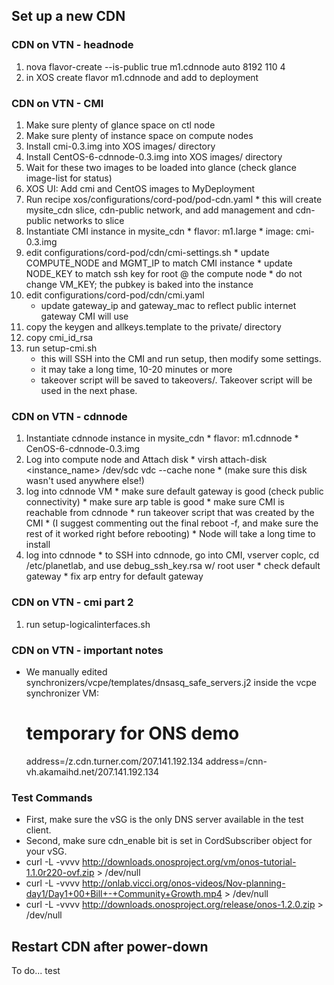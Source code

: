 ## Set up a new CDN

### CDN on VTN - headnode

1. nova flavor-create --is-public true m1.cdnnode auto 8192 110 4
2. in XOS create flavor m1.cdnnode and add to deployment

### CDN on VTN - CMI

1. Make sure plenty of glance space on ctl node
2. Make sure plenty of instance space on compute nodes
3. Install cmi-0.3.img into XOS images/ directory
4. Install CentOS-6-cdnnode-0.3.img into XOS images/ directory
5. Wait for these two images to be loaded into glance (check glance image-list for status)
6. XOS UI: Add cmi and CentOS images to MyDeployment
7. Run recipe xos/configurations/cord-pod/pod-cdn.yaml
       * this will create mysite_cdn slice, cdn-public network, and add management and cdn-public networks to slice
8. Instantiate CMI instance in mysite_cdn
       * flavor: m1.large
       * image: cmi-0.3.img
9. edit configurations/cord-pod/cdn/cmi-settings.sh
       * update COMPUTE_NODE and MGMT_IP to match CMI instance
       * update NODE_KEY to match ssh key for root @ the compute node
       * do not change VM_KEY; the pubkey is baked into the instance
10. edit configurations/cord-pod/cdn/cmi.yaml
       * update gateway_ip and gateway_mac to reflect public internet gateway CMI will use
11. copy the keygen and allkeys.template to the private/ directory
12. copy cmi_id_rsa
13. run setup-cmi.sh
       * this will SSH into the CMI and run setup, then modify some settings.
       * it may take a long time, 10-20 minutes or more
       * takeover script will be saved to takeovers/. Takeover script will be used in the next phase.

### CDN on VTN - cdnnode

1. Instantiate cdnnode instance in mysite_cdn
       * flavor: m1.cdnnode
       * CenOS-6-cdnnode-0.3.img
2. Log into compute node and Attach disk
       * virsh attach-disk <instance_name> /dev/sdc vdc --cache none
       * (make sure this disk wasn't used anywhere else!)
3. log into cdnnode VM
       * make sure default gateway is good (check public connectivity)
       * make sure arp table is good
       * make sure CMI is reachable from cdnnode
       * run takeover script that was created by the CMI 
       * (I suggest commenting out the final reboot -f, and make sure the rest of it worked right before rebooting)
       * Node will take a long time to install
4. log into cdnnode
       * to SSH into cdnnode, go into CMI, vserver coplc, cd /etc/planetlab, and use debug_ssh_key.rsa w/ root user
       * check default gateway
       * fix arp entry for default gateway

### CDN on VTN - cmi part 2

1. run setup-logicalinterfaces.sh

### CDN on VTN - important notes

* We manually edited synchronizers/vcpe/templates/dnsasq_safe_servers.j2 inside the vcpe synchronizer VM:

    # temporary for ONS demo
    address=/z.cdn.turner.com/207.141.192.134
    address=/cnn-vh.akamaihd.net/207.141.192.134

### Test Commands

* First, make sure the vSG is the only DNS server available in the test client. 
* Second, make sure cdn_enable bit is set in CordSubscriber object for your vSG.
* curl -L -vvvv http://downloads.onosproject.org/vm/onos-tutorial-1.1.0r220-ovf.zip > /dev/null
* curl -L -vvvv http://onlab.vicci.org/onos-videos/Nov-planning-day1/Day1+00+Bill+-+Community+Growth.mp4 > /dev/null
* curl -L -vvvv http://downloads.onosproject.org/release/onos-1.2.0.zip > /dev/null

## Restart CDN after power-down

To do...
test
